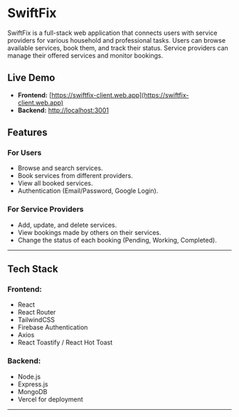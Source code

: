# SwiftFix

SwiftFix is a full-stack web application that connects users with service providers for various household and professional tasks. Users can browse available services, book them, and track their status. Service providers can manage their offered services and monitor bookings.


## Live Demo

- **Frontend:** [https://swiftfix-client.web.app](https://swiftfix-client.web.app)
- **Backend:** [http://localhost:3001](http://localhost:3001)



##  Features

### For Users
- Browse and search services.
- Book services from different providers.
- View all booked services.
- Authentication (Email/Password, Google Login).

### For Service Providers
- Add, update, and delete services.
- View bookings made by others on their services.
- Change the status of each booking (Pending, Working, Completed).


---

## Tech Stack

### Frontend:
- React
- React Router
- TailwindCSS
- Firebase Authentication
- Axios
- React Toastify / React Hot Toast

### Backend:
- Node.js
- Express.js
- MongoDB 
- Vercel for deployment

---

